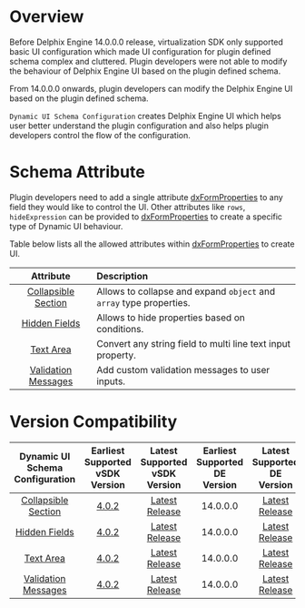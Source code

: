 # Overview

Before Delphix Engine 14.0.0.0 release, virtualization SDK only supported basic UI configuration which made UI configuration 
for plugin defined schema complex and cluttered. Plugin developers were not able to modify the behaviour of Delphix Engine UI 
based on the plugin defined schema.

From 14.0.0.0 onwards, plugin developers can modify the Delphix Engine UI based on the plugin defined schema. 

`Dynamic UI Schema Configuration` creates Delphix Engine UI which helps user better understand the plugin configuration 
and also helps plugin developers control the flow of the configuration.

# Schema Attribute

Plugin developers need to add a single attribute [dxFormProperties](../Schemas.md#dxformproperties) to any field they would like 
to control the UI. Other attributes like `rows`, `hideExpression` can be provided to [dxFormProperties](../Schemas.md#dxformproperties) 
to create a specific type of Dynamic UI behaviour.

Table below lists all the allowed attributes within [dxFormProperties](../Schemas.md#dxformproperties) to create UI.

|                   Attribute                   | Description                                                         |
|:---------------------------------------------:|:--------------------------------------------------------------------|
| [Collapsible Section](Collapsible_Section.md) | Allows to collapse and expand `object` and `array` type properties. |
|       [Hidden Fields](Hidden_Fields.md)       | Allows to hide properties based on conditions.                      |
|           [Text Area](Text_Area.md)           | Convert any string field to multi line text input property.         |
| [Validation Messages](Validation_Messages.md) | Add custom validation messages to user inputs.                      |

# Version Compatibility

|        Dynamic UI Schema Configuration        |       Earliest Supported vSDK Version        |          Latest Supported vSDK Version          | Earliest Supported DE Version |                    Latest Supported DE Version                    |
|:---------------------------------------------:|:--------------------------------------------:|:-----------------------------------------------:|:-----------------------------:|:-----------------------------------------------------------------:|
| [Collapsible Section](Collapsible_Section.md) | [4.0.2](https://pypi.org/project/dvp/4.0.2/) | [Latest Release](https://pypi.org/project/dvp/) |           14.0.0.0            | [Latest Release](https://cd.delphix.com/docs/latest/new-features) |
|       [Hidden Fields](Hidden_Fields.md)       | [4.0.2](https://pypi.org/project/dvp/4.0.2/) | [Latest Release](https://pypi.org/project/dvp/) |           14.0.0.0            | [Latest Release](https://cd.delphix.com/docs/latest/new-features) |
|           [Text Area](Text_Area.md)           | [4.0.2](https://pypi.org/project/dvp/4.0.2/) | [Latest Release](https://pypi.org/project/dvp/) |           14.0.0.0            | [Latest Release](https://cd.delphix.com/docs/latest/new-features) |
| [Validation Messages](Validation_Messages.md) | [4.0.2](https://pypi.org/project/dvp/4.0.2/) | [Latest Release](https://pypi.org/project/dvp/) |           14.0.0.0            | [Latest Release](https://cd.delphix.com/docs/latest/new-features) |

